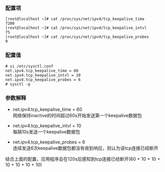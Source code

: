 ### 配置项
```console
[root@localhost ~]# cat /proc/sys/net/ipv4/tcp_keepalive_time 
7200
[root@localhost ~]# cat /proc/sys/net/ipv4/tcp_keepalive_intvl
75
[root@localhost ~]# cat /proc/sys/net/ipv4/tcp_keepalive_probes 
9
```

### 配置值
```console
# vi /etc/sysctl.conf
net.ipv4.tcp_keepalive_time = 60
net.ipv4.tcp_keepalive_intvl = 10
net.ipv4.tcp_keepalive_probes = 6
# sysctl -p
```

### 参数解释
* net.ipv4.tcp_keepalive_time = 60  
网络保持inactive的时间超过60s开始发送第一个keepalive数据包

* net.ipv4.tcp_keepalive_intvl = 10  
每隔10s发送一个keepalive数据包

* net.ipv4.tcp_keepalive_probes = 6  
连续发送6次keepalive数据包都没有收到响应，则认为该tcp连接已经断开

结合上面的配置，应用程序会在120s后感知到tcp连接已经断开(60 + 10 + 10 + 10 + 10 + 10 + 10)